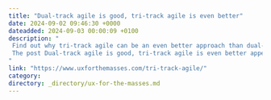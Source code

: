 ```yaml
---
title: "Dual-track agile is good, tri-track agile is even better"
date: 2024-09-02 09:46:30 +0000
dateadded: 2024-09-03 00:00:09 +0100
description: "  
 Find out why tri-track agile can be an even better approach than dual-track, allowing teams to better understand their users. 
 The post Dual-track agile is good, tri-track agile is even better appeared first on UXM. 
"
link: "https://www.uxforthemasses.com/tri-track-agile/"
category:
directory: _directory/ux-for-the-masses.md
---
```

